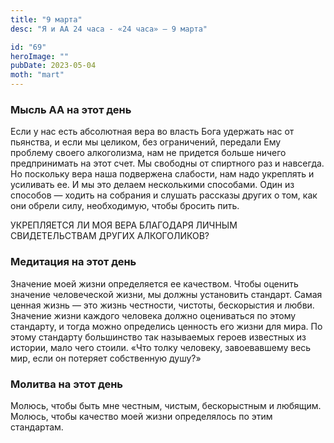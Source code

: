 ```yaml
---
title: "9 марта"
desc: "Я и АА 24 часа - «24 часа» — 9 марта"

id: "69"
heroImage: ""
pubDate: 2023-05-04
moth: "mart"
---
```


### Мысль АА на этот день

Если у нас есть абсолютная вера во власть Бога удержать нас от пьянства, и
если мы целиком, без ограничений, передали Ему проблему своего алкоголизма,
нам не придется больше ничего предпринимать на этот счет. Мы свободны от
спиртного раз и навсегда. Но поскольку вера наша подвержена слабости, нам надо
укреплять и усиливать ее. И мы это делаем несколькими способами. Один из
способов — ходить на собрания и слушать рассказы других о том, как они обрели
силу, необходимую, чтобы бросить пить.

УКРЕПЛЯЕТСЯ ЛИ МОЯ ВЕРА БЛАГОДАРЯ ЛИЧНЫМ СВИДЕТЕЛЬСТВАМ ДРУГИХ АЛКОГОЛИКОВ?

### Медитация на этот день

Значение моей жизни определяется ее качеством. Чтобы оценить значение
человеческой жизни, мы должны установить стандарт. Самая ценная жизнь — это
жизнь честности, чистоты, бескорыстия и любви. Значение жизни каждого человека
должно оцениваться по этому стандарту, и тогда можно определись ценность его
жизни для мира. По этому стандарту большинство так называемых героев известных
из истории, мало чего стоили. «Что толку человеку, завоевавшему весь мир, если
он потеряет собственную душу?»

### Молитва на этот день

Молюсь, чтобы быть мне честным, чистым, бескорыстным и любящим. Молюсь, чтобы
качество моей жизни определялось по этим стандартам.
